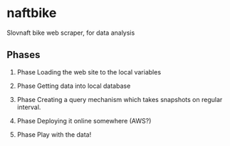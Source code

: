 # naftbike
Slovnaft bike web scraper, for data analysis

## Phases
1. Phase
Loading the web site to the local variables

2. Phase
Getting data into local database

3. Phase 
Creating a query mechanism which takes snapshots on regular interval.

4. Phase
Deploying it online somewhere (AWS?)

5. Phase
Play with the data!



